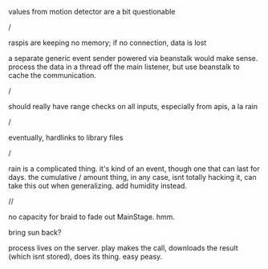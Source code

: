 values from motion detector are a bit questionable

/

raspis are keeping no memory; if no connection, data is lost

a separate generic event sender powered via beanstalk would make sense. 
process the data in a thread off the main listener, but use beanstalk to cache the communication.

/

should really have range checks on all inputs, especially from apis, a la rain

/

eventually, hardlinks to library files

/

rain is a complicated thing. it's kind of an event, though one that can last for days.
the cumulative / amount thing, in any case, isnt totally hacking it, can take this out when generalizing.
add humidity instead.

//


no capacity for braid to fade out MainStage. hmm.

bring sun back?


process lives on the server.
play makes the call, downloads the result (which isnt stored), does its thing.
easy peasy.